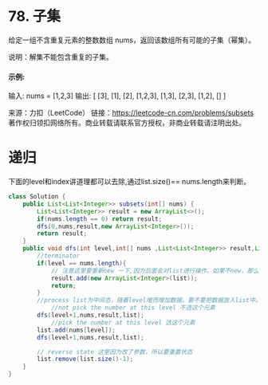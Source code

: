 # 78. 子集

给定一组不含重复元素的整数数组 nums，返回该数组所有可能的子集（幂集）。

说明：解集不能包含重复的子集。

#### 示例:

输入: nums = [1,2,3]
输出:
[
  [3],
  [1],
  [2],
  [1,2,3],
  [1,3],
  [2,3],
  [1,2],
  []
]

来源：力扣（LeetCode）
链接：https://leetcode-cn.com/problems/subsets
著作权归领扣网络所有。商业转载请联系官方授权，非商业转载请注明出处。



# 递归

下面的level和index讲道理都可以去除,通过list.size()== nums.length来判断。


```java
class Solution {
    public List<List<Integer>> subsets(int[] nums) {
        List<List<Integer>> result = new ArrayList<>();
        if(nums.length == 0) return result;
        dfs(0,nums,result,new ArrayList<Integer>());
        return result;
    }
    public void dfs(int level,int[] nums ,List<List<Integer>> result,List<Integer> list){
        //terminator
        if(level == nums.length){
            // 注意这里要重新new 一下,因为后面会对list进行操作。如果不new，那么只是持有了它的引用，而修改list的数据会对结果有影响。
            result.add(new ArrayList<Integer>(list));
            return;
        } 
        //process list为中间态，随着level增而增加数据。要不要把数据放入list中。不管是放还是不放。只要level够了。那么循环就终止。
            //not pick the number at this level 不选这个元素
        dfs(level+1,nums,result,list);
            //pick the number at this level 选这个元素
        list.add(nums[level]);
        dfs(level+1,nums,result,list);

        // reverse state 这里因为改了参数，所以要重置状态
        list.remove(list.size()-1);
    }
}
```

 